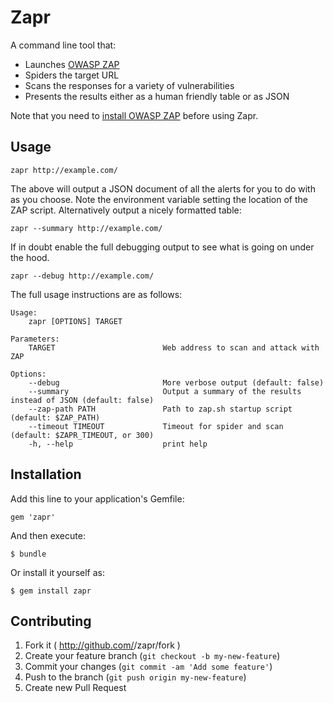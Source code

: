 # Zapr

A command line tool that:

* Launches [OWASP ZAP](https://www.owasp.org/index.php/OWASP_Zed_Attack_Proxy_Project)
* Spiders the target URL
* Scans the responses for a variety of vulnerabilities
* Presents the results either as a human friendly table or as JSON

Note that you need to [install OWASP ZAP](https://code.google.com/p/zaproxy/wiki/Downloads?tm=2) before using Zapr.

## Usage

```
zapr http://example.com/
```

The above will output a JSON document of all the alerts for you to do
with as you choose. Note the environment variable setting the location
of the ZAP script.  Alternatively output a nicely formatted table:

```
zapr --summary http://example.com/
```

If in doubt enable the full debugging output to see what is going on
under the hood.

```
zapr --debug http://example.com/
```

The full usage instructions are as follows:

```
Usage:
    zapr [OPTIONS] TARGET

Parameters:
    TARGET                        Web address to scan and attack with ZAP

Options:
    --debug                       More verbose output (default: false)
    --summary                     Output a summary of the results instead of JSON (default: false)
    --zap-path PATH               Path to zap.sh startup script (default: $ZAP_PATH)
    --timeout TIMEOUT             Timeout for spider and scan (default: $ZAPR_TIMEOUT, or 300)
    -h, --help                    print help
```



## Installation

Add this line to your application's Gemfile:

    gem 'zapr'

And then execute:

    $ bundle

Or install it yourself as:

    $ gem install zapr

## Contributing

1. Fork it ( http://github.com/<my-github-username>/zapr/fork )
2. Create your feature branch (`git checkout -b my-new-feature`)
3. Commit your changes (`git commit -am 'Add some feature'`)
4. Push to the branch (`git push origin my-new-feature`)
5. Create new Pull Request
